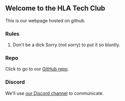 ## Welcome to the HLA Tech Club
This is our webpage hosted on github. 

### Rules
1. Don't be a dick
Sorry (not sorry) to put it so bluntly.

### Repo
Click to go to our [GitHub repo](https://github.com/dsaini/HLA-Tech-Club).

### Discord
We'll use [our Discord channel](https://discord.gg/mS2DVqA2) to communicate.  
